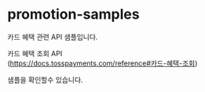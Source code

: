 # promotion-samples

카드 혜택 관련 API 샘플입니다.

카드 혜택 조회 API  
(https://docs.tosspayments.com/reference#카드-혜택-조회)


샘플을 확인할수 있습니다.
